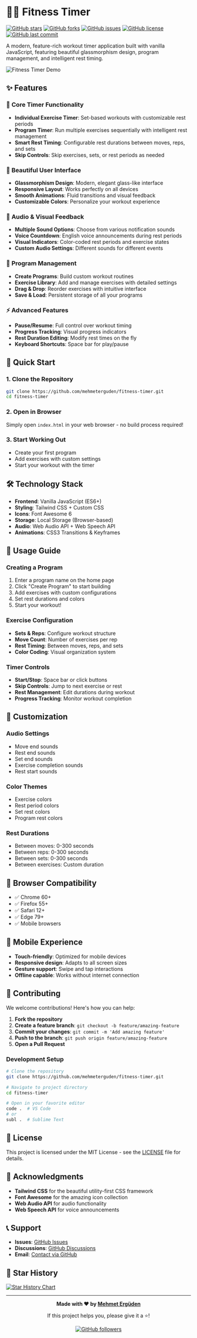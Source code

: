 # 🏋️‍♂️ Fitness Timer

[![GitHub stars](https://img.shields.io/github/stars/mehmeterguden/fitness-timer?style=social)](https://github.com/mehmeterguden/fitness-timer/stargazers)
[![GitHub forks](https://img.shields.io/github/forks/mehmeterguden/fitness-timer?style=social)](https://github.com/mehmeterguden/fitness-timer/network/members)
[![GitHub issues](https://img.shields.io/github/issues/mehmeterguden/fitness-timer)](https://github.com/mehmeterguden/fitness-timer/issues)
[![GitHub license](https://img.shields.io/github/license/mehmeterguden/fitness-timer)](https://github.com/mehmeterguden/fitness-timer/blob/main/LICENSE)
[![GitHub last commit](https://img.shields.io/github/last-commit/mehmeterguden/fitness-timer)](https://github.com/mehmeterguden/fitness-timer/commits/main)

A modern, feature-rich workout timer application built with vanilla JavaScript, featuring beautiful glassmorphism design, program management, and intelligent rest timing.

![Fitness Timer Demo](https://img.shields.io/badge/Demo-Live%20Preview-blue?style=for-the-badge)

## ✨ Features

### 🎯 **Core Timer Functionality**
- **Individual Exercise Timer**: Set-based workouts with customizable rest periods
- **Program Timer**: Run multiple exercises sequentially with intelligent rest management
- **Smart Rest Timing**: Configurable rest durations between moves, reps, and sets
- **Skip Controls**: Skip exercises, sets, or rest periods as needed

### 🎨 **Beautiful User Interface**
- **Glassmorphism Design**: Modern, elegant glass-like interface
- **Responsive Layout**: Works perfectly on all devices
- **Smooth Animations**: Fluid transitions and visual feedback
- **Customizable Colors**: Personalize your workout experience

### 🎵 **Audio & Visual Feedback**
- **Multiple Sound Options**: Choose from various notification sounds
- **Voice Countdown**: English voice announcements during rest periods
- **Visual Indicators**: Color-coded rest periods and exercise states
- **Custom Audio Settings**: Different sounds for different events

### 📱 **Program Management**
- **Create Programs**: Build custom workout routines
- **Exercise Library**: Add and manage exercises with detailed settings
- **Drag & Drop**: Reorder exercises with intuitive interface
- **Save & Load**: Persistent storage of all your programs

### ⚡ **Advanced Features**
- **Pause/Resume**: Full control over workout timing
- **Progress Tracking**: Visual progress indicators
- **Rest Duration Editing**: Modify rest times on the fly
- **Keyboard Shortcuts**: Space bar for play/pause

## 🚀 Quick Start

### 1. **Clone the Repository**
```bash
git clone https://github.com/mehmeterguden/fitness-timer.git
cd fitness-timer
```

### 2. **Open in Browser**
Simply open `index.html` in your web browser - no build process required!

### 3. **Start Working Out**
- Create your first program
- Add exercises with custom settings
- Start your workout with the timer

## 🛠️ Technology Stack

- **Frontend**: Vanilla JavaScript (ES6+)
- **Styling**: Tailwind CSS + Custom CSS
- **Icons**: Font Awesome 6
- **Storage**: Local Storage (Browser-based)
- **Audio**: Web Audio API + Web Speech API
- **Animations**: CSS3 Transitions & Keyframes

## 📖 Usage Guide

### **Creating a Program**
1. Enter a program name on the home page
2. Click "Create Program" to start building
3. Add exercises with custom configurations
4. Set rest durations and colors
5. Start your workout!

### **Exercise Configuration**
- **Sets & Reps**: Configure workout structure
- **Move Count**: Number of exercises per rep
- **Rest Timing**: Between moves, reps, and sets
- **Color Coding**: Visual organization system

### **Timer Controls**
- **Start/Stop**: Space bar or click buttons
- **Skip Controls**: Jump to next exercise or rest
- **Rest Management**: Edit durations during workout
- **Progress Tracking**: Monitor workout completion

## 🎨 Customization

### **Audio Settings**
- Move end sounds
- Rest end sounds
- Set end sounds
- Exercise completion sounds
- Rest start sounds

### **Color Themes**
- Exercise colors
- Rest period colors
- Set rest colors
- Program rest colors

### **Rest Durations**
- Between moves: 0-300 seconds
- Between reps: 0-300 seconds
- Between sets: 0-300 seconds
- Between exercises: Custom duration

## 🔧 Browser Compatibility

- ✅ Chrome 60+
- ✅ Firefox 55+
- ✅ Safari 12+
- ✅ Edge 79+
- ✅ Mobile browsers

## 📱 Mobile Experience

- **Touch-friendly**: Optimized for mobile devices
- **Responsive design**: Adapts to all screen sizes
- **Gesture support**: Swipe and tap interactions
- **Offline capable**: Works without internet connection

## 🤝 Contributing

We welcome contributions! Here's how you can help:

1. **Fork the repository**
2. **Create a feature branch**: `git checkout -b feature/amazing-feature`
3. **Commit your changes**: `git commit -m 'Add amazing feature'`
4. **Push to the branch**: `git push origin feature/amazing-feature`
5. **Open a Pull Request**

### **Development Setup**
```bash
# Clone the repository
git clone https://github.com/mehmeterguden/fitness-timer.git

# Navigate to project directory
cd fitness-timer

# Open in your favorite editor
code .  # VS Code
# or
subl .  # Sublime Text
```

## 📄 License

This project is licensed under the MIT License - see the [LICENSE](LICENSE) file for details.

## 🙏 Acknowledgments

- **Tailwind CSS** for the beautiful utility-first CSS framework
- **Font Awesome** for the amazing icon collection
- **Web Audio API** for audio functionality
- **Web Speech API** for voice announcements

## 📞 Support

- **Issues**: [GitHub Issues](https://github.com/mehmeterguden/fitness-timer/issues)
- **Discussions**: [GitHub Discussions](https://github.com/mehmeterguden/fitness-timer/discussions)
- **Email**: [Contact via GitHub](https://github.com/mehmeterguden)

## 🌟 Star History

[![Star History Chart](https://api.star-history.com/svg?repos=mehmeterguden/fitness-timer&type=Date)](https://star-history.com/#mehmeterguden/fitness-timer&Date)

---

<div align="center">

**Made with ❤️ by [Mehmet Ergüden](https://github.com/mehmeterguden)**

If this project helps you, please give it a ⭐️!

[![GitHub followers](https://img.shields.io/github/followers/mehmeterguden?label=Follow%20Me&style=social)](https://github.com/mehmeterguden)

</div>